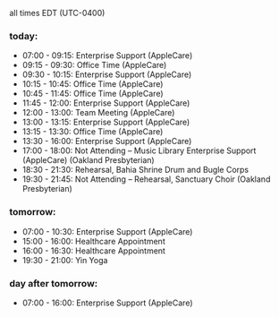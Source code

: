 all times EDT (UTC-0400)

### today:

* 07:00 - 09:15: Enterprise Support (AppleCare)
* 09:15 - 09:30: Office Time (AppleCare)
* 09:30 - 10:15: Enterprise Support (AppleCare)
* 10:15 - 10:45: Office Time (AppleCare)
* 10:45 - 11:45: Office Time (AppleCare)
* 11:45 - 12:00: Enterprise Support (AppleCare)
* 12:00 - 13:00: Team Meeting (AppleCare)
* 13:00 - 13:15: Enterprise Support (AppleCare)
* 13:15 - 13:30: Office Time (AppleCare)
* 13:30 - 16:00: Enterprise Support (AppleCare)
* 17:00 - 18:00: Not Attending – Music Library Enterprise Support (AppleCare) (Oakland Presbyterian)
* 18:30 - 21:30: Rehearsal, Bahia Shrine Drum and Bugle Corps
* 19:30 - 21:45: Not Attending – Rehearsal, Sanctuary Choir (Oakland Presbyterian)

### tomorrow:

* 07:00 - 10:30: Enterprise Support (AppleCare)
* 15:00 - 16:00: Healthcare Appointment 
* 16:00 - 16:30: Healthcare Appointment 
* 19:30 - 21:00: Yin Yoga

### day after tomorrow:

* 07:00 - 16:00: Enterprise Support (AppleCare)
